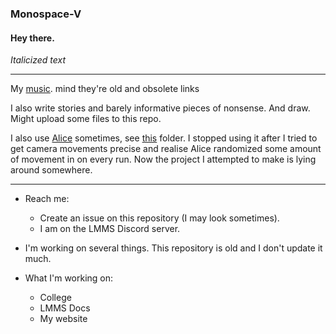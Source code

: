 ### Monospace-V
#### Hey there.

_Italicized text_

****

My [music](https://lmms.io/forum/viewtopic.php?t=35299). mind they're old and obsolete links

I also write stories and barely informative pieces of nonsense. And draw.
Might upload some files to this repo.

I also use [Alice](https://alice.org) sometimes, see [this](https://drive.google.com/drive/folders/1h6H_IfB_YCdypGuahRy2I8pCPukXihEc) folder. I stopped using it after I tried to get camera movements precise and realise Alice randomized some amount of movement in on every run. Now the project I attempted to make is lying around somewhere.

****

- Reach me:
  - Create an issue on this repository (I may look sometimes).
  - I am on the LMMS Discord server.


- I'm working on several things. This repository is old and I don't update it much.

- What I'm working on:
  - College
  - LMMS Docs
  - My website

<!--
  - Contact me privately via the [LMMS forums](https://lmms.io/forum/memberlist.php?mode=viewprofile&u=9181) if it's related to music on LMMS (avoid using this option. I'm rarely active.)

- Find me publicly on:
  - The LMMS forums
  - The LMMS Discord
  - KVR Audio, for some reason
  - Understanding the GIG file format. I need to understand the sf2 specification first.
  - LMMS or music
  - Working on my website (it is up)
  - Articles on audio etc to put up on said website (I hope to explain well) 
  - Art
  - Attempting to learn the keyboard, guitar, cajon, and harmonica.


- What I've worked on or worked with: 
  - LMMS.
  - Audacity.
  - REAPER. barely
  - Hydrogen (drum machine)
  - Krita, Sketchbook, and Wick Editor
  - Embroidery and stitching?
  - Alice
  - Colour pencils? oil pastels? art? eh
  - Writing?
  - basic Python and SQL, Java, QBasic


- My resources: 
  - I have some slightly old books with old Christmas carols/worship songs and their associated sheet music
  - I have a quick and dirty Johnny decimal index creator/updater and a backup and mapping files utility bat file for Windows systems. the backup bat is robocopy-based.


< - Learning as much as I can about audio through mit ocw courses and the like. If you know a good course please let me know! 


- If you need a track made contact me. I probably need experience. here is what I will work with: 
  - Tool of choice: LMMS. can use Cakewalk if required but I'm not proficient. OnlineSequencer.
  - 3rd party: I have several VSTs and soundfonts. I'm not particularly fond of using too many VSTs since they take time to load. also can use gig, pat, sfz, sfark archives if required.
  - Approach of choice: If you have an idea in mind already for a tune and styling this is even better.
  - Short tracks that are auditorily interesting
  - Longer tracks only with heavy guidance
  - background scores where you plan to record other instruments over (also with guidance)
  - samples if any. I don't have a smart sampler that can detect and preserve the formants of a sample, or one that automatically loops to requirement.
  - Unusual time signatures, with guidance.


- What I will not work with: 
  - Most online music studios, especially those with dynamic content. includes Soundtrap and bandlab mix editor. I can but would rather not.
  - Most paid software. I am broke. I do not enjoy pirating audio software for general use.
  - Microsoft Excel. I don't like it.
  - I'm not versed music theory, sheet music, or playing a musical instrument. I'm learning, and if needed can reference, but I do not possess the skills just yet.
  - VST3. LMMS doesn't support it. I do not believe in the obsolesence of vst2.
  - High expectations of audio sampling rate or bitrate checking. just because I have my knowledge doesn't mean I have fancy studio monitor speakers. I do, however, have hearing issues. I'll export it at whatever quality I can give you but that's all.


- What I can work with: 
  - cajon if needed (I do not have a studio setup or high-end mic. noise is inevitable. I will do what I can to reduce it)
  - Vocal recording. can also do basic editing (noise removal, volume balancing) but avoid. my condensor microphone isn't high-end.
  - I have a torrent client, git, ytdlp, Audacity, and an evaluation version of REAPER set up among other resources in the event I should require them.



**Monospace-V/Monospace-V** is a ✨ _special_ ✨ repository because its `README.md` (this file) appears on your GitHub profile.

Here are some ideas to get you started:

- 🔭 I’m currently working on ...
- 🌱 I’m currently learning ...
- 👯 I’m looking to collaborate on ...
- 🤔 I’m looking for help with ...
- 💬 Ask me about ...
- 📫 How to reach me: ...
- 😄 Pronouns: ...
- ⚡ Fun fact: ...
-->
